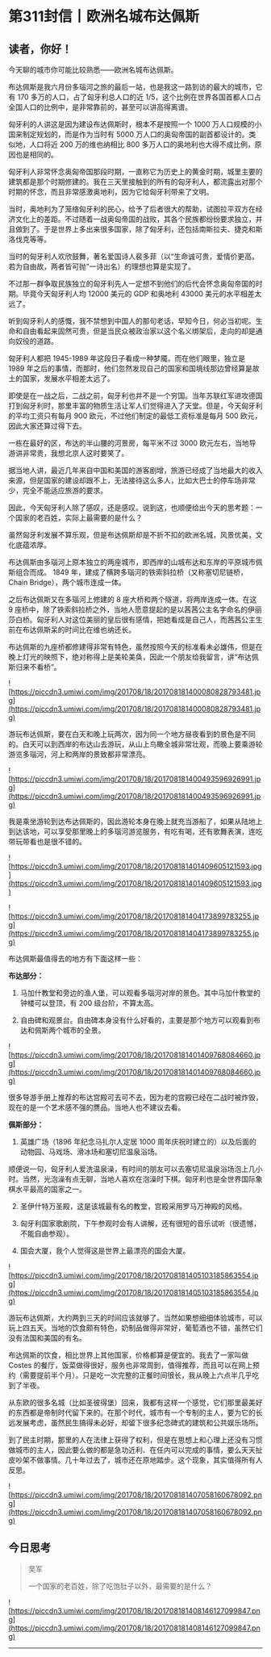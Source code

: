 # 第311封信丨欧洲名城布达佩斯

## 读者，你好！

今天聊的城市你可能比较熟悉——欧洲名城布达佩斯。

布达佩斯是我六月份多瑙河之旅的最后一站，也是我这一路到访的最大的城市，它有 170 多万的人口，占了匈牙利总人口的近 1/5，这个比例在世界各国首都人口占全国人口的比例中，是非常靠前的，甚至可以讲高得离谱。

匈牙利的人讲这是因为建设布达佩斯时，根本不是按照一个 1000 万人口规模的小国来制定规划的，而是作为当时有 5000 万人口的奥匈帝国的副首都设计的。类似地，人口将近 200 万的维也纳相比 800 多万人口的奥地利也大得不成比例，原因也是相同的。

匈牙利人非常怀念奥匈帝国那段时期，一直称它为历史上的黄金时期，城里主要的建筑都是那个时期修建的。我在三天里接触到的所有的匈牙利人，都流露出对那个时期的怀念，而且非常感激奥地利，因为它给匈牙利带来了文明。

当时，奥地利为了笼络匈牙利的民心，给予了后者很大的帮助，试图拉平双方在经济文化上的差距。不过随着一战奥匈帝国的战败，其各个民族都纷纷要求独立，并且做到了。于是世界上多出来很多国家，除了匈牙利，还包括南斯拉夫、捷克和斯洛伐克等等。

当时的匈牙利人欢欣鼓舞，著名爱国诗人裴多菲（以“生命诚可贵，爱情价更高。若为自由故，两者皆可抛”一诗出名）的理想也算是实现了。

不过那一群争取民族独立的匈牙利先人一定想不到他们的后代会怀念奥匈帝国的时期。毕竟今天匈牙利人均 12000 美元的 GDP 和奥地利 43000 美元的水平相差太远了。

听到匈牙利人的感慨，我不禁想到中国人的那句老话，早知今日，何必当初呢。生命和自由看起来固然可贵，但是当民众被政治家以这个名义绑架后，走向的却是通向奴役的道路。

匈牙利人都把 1945-1989 年这段日子看成一种梦魇。而在他们眼里，独立是 1989 年之后的事情，而那时，他们忽然发现自己的国家和国境线那边曾经算是故土的国家，发展水平相差太远了。

即使是在一战之后，二战之前，匈牙利也并不是一个穷国。当年苏联红军进攻德国打到匈牙利时，那里丰富的物质生活让军人们觉得进入了天堂。但是，今天匈牙利的平均工资只有每月 900 欧元，不过他们制定的最低工资标准是每月 500 欧元，因此大家还算过得下去。

一栋在最好的区，布达的半山腰的河景房，每平米不过 3000 欧元左右，当地导游讲非常贵，我想北京人这时要笑了。

据当地人讲，最近几年来自中国和美国的游客剧增，旅游已经成了当地最大的收入来源，但是国家的建设却跟不上，无法接待这么多人，比如大巴士的停车场非常少，完全不能适应旅游的要求。

因此，今天匈牙利人除了感叹，还是感叹。说到这，也顺便给出今天的思考题：一个国家的老百姓，实际上最需要的是什么？

虽然匈牙利发展不算乐观，但是布达佩斯却是不折不扣的欧洲名城，风景优美，文化底蕴浓厚。

布达佩斯由多瑙河上原本独立的两座城市，即西岸的山城布达和东岸的平原城市佩斯组合而成。 1849 年，建成了横跨多瑙河的铁索斜拉桥（又称塞切尼链桥，Chain Bridge），两个城市连成一体。

之后布达佩斯又在多瑙河上修建的 8 座大桥和两个隧道，将两岸连成一体。在这 9 座桥中，除了铁索斜拉桥之外，当地人愿意提起的是以茜茜公主名字命名的伊丽莎白桥。匈牙利人对这位美丽的皇后很有感情，把她看成是自己人，而茜茜公主生前在布达佩斯呆的时间比在维也纳还长。

布达佩斯的九座桥都修建得非常有特色，虽然按照今天的标准看未必雄伟，但是在晚上灯光的映照下，绝对称得上是美轮美奂，因此一个朋友给我留言，讲“布达佩斯归来不看桥”。

![https://piccdn3.umiwi.com/img/201708/18/201708181400080828793481.jpg](https://piccdn3.umiwi.com/img/201708/18/201708181400080828793481.jpg)

游玩布达佩斯，要在白天和晚上玩两次，因为同一个地方昼夜看到的景色是不同的。白天可以到西岸的布达山去游玩，从山上鸟瞰全城非常壮观，而晚上要乘游轮游览多瑙河，河上和两岸的景致都非常漂亮。

![https://piccdn3.umiwi.com/img/201708/18/201708181400493596926991.jpg](https://piccdn3.umiwi.com/img/201708/18/201708181400493596926991.jpg)

我是乘坐游轮到达布达佩斯的，因此游轮本身在晚上就充当游船了，如果从陆地上到达该地，可以享受那里晚上的多瑙河游览服务，有吃有喝，还有歌舞表演，连吃带玩带看也是很不错的。

![https://piccdn3.umiwi.com/img/201708/18/201708181401409605121593.jpg](https://piccdn3.umiwi.com/img/201708/18/201708181401409605121593.jpg)

![https://piccdn3.umiwi.com/img/201708/18/201708181404173899783255.jpg](https://piccdn3.umiwi.com/img/201708/18/201708181404173899783255.jpg)

布达佩斯最值得去的地方有下面这样一些：

 **布达部分：**

1. 马加什教堂和旁边的渔人堡，可以观看多瑙河对岸的景色。其中马加什教堂的钟楼可以登顶，有 200 级台阶，不算太高。

2. 自由碑和观景台。自由碑本身没有什么好看的，主要是那个地方可以观看到布达和佩斯两个城市的全景。

![https://piccdn3.umiwi.com/img/201708/18/201708181401409768084660.jpg](https://piccdn3.umiwi.com/img/201708/18/201708181401409768084660.jpg)

很多导游手册上推荐的布达宫殿可去可不去，因为老的宫殿已经在二战时被炸毁，现在的是一个艺术感不强的赝品。当地人也不建议去看。

 **佩斯部分：**

1. 英雄广场（1896 年纪念马扎尔人定居 1000 周年庆祝时建立的）以及后面的动物园、马戏场、滑冰场和塞切尼温泉浴场。

顺便说一句，匈牙利人爱洗温泉澡，有时间的朋友可以去塞切尼温泉浴场泡上几小时。当然，光泡澡有点无聊，当地人喜欢在泡澡时下棋。匈牙利也是全世界国际象棋水平最高的国家之一。

2. 圣伊什特万圣殿，这是该城最有名的教堂，宫殿采用罗马万神殿的风格。

3. 匈牙利国家歌剧院，下午参观时会有人讲解，还有很短的音乐试听（很遗憾，不能自由参观）。

4. 国会大厦，我个人觉得这是世界上最漂亮的国会大厦。

![https://piccdn3.umiwi.com/img/201708/18/201708181405103185863554.jpg](https://piccdn3.umiwi.com/img/201708/18/201708181405103185863554.jpg)

游玩布达佩斯，大约两到三天的时间应该就够了。当然如果想细细体验城市，可以玩上四五天。当地的饮食颇有特色，奶制品做得非常好，葡萄酒也不错，虽然它们没有法国和美国的有名。

布达佩斯的饮食，相比世界上其他国家，价格都算是便宜的。我去了一家叫做 Costes 的餐厅，饭菜做得很好，服务也非常周到，值得推荐，而且可以在网上预约（需要提前半个月）。只是吃一次完整的正餐时间很长，我从晚上六点半几乎吃到了半夜。

从东欧的很多名城（比如圣彼得堡）回来，我都有这样一个感觉，它们那里最美好的东西都是帝制时代留下来的。在那个时代，城市有一个专制的主人，要为它的长远发展考虑，虽然民生搞得未必好，却留下很多纪念碑式的建筑和公共娱乐场所。

到了民主时期，那里的人在法律上获得了权利，但是在思想上和心理上还没有习惯做城市的主人，因此要么做的都是急功近利、在任内可以完成的事情，要么天天扯皮吵架不做事情。几十年过去了，城市还在原地踏步。这个现象，其实值得所有人反思。

![https://piccdn3.umiwi.com/img/201708/18/201708181407058160678092.png](https://piccdn3.umiwi.com/img/201708/18/201708181407058160678092.png)

## 今日思考

> 吴军
> 
> 一个国家的老百姓，除了吃饱肚子以外，最需要的是什么？

![https://piccdn3.umiwi.com/img/201708/18/201708181408146127099847.png](https://piccdn3.umiwi.com/img/201708/18/201708181408146127099847.png)

---
